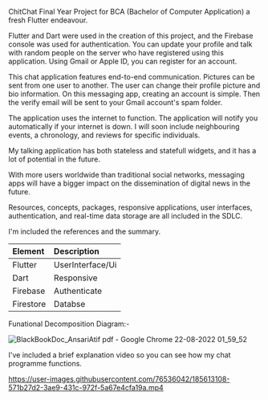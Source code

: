 ChitChat Final Year Project for BCA (Bachelor of Computer Application)
a fresh Flutter endeavour.

Flutter and Dart were used in the creation of this project, and the Firebase console was used for authentication.
You can update your profile and talk with random people on the server who have registered using this application.
Using Gmail or Apple ID, you can register for an account.

This chat application features end-to-end communication.
Pictures can be sent from one user to another.
The user can change their profile picture and bio information.
On this messaging app, creating an account is simple.
Then the verify email will be sent to your Gmail account's spam folder.

The application uses the internet to function.
The application will notify you automatically if your internet is down.
I will soon include neighbouring events, a chronology, and reviews for specific individuals.

My talking application has both stateless and statefull widgets, and it has a lot of potential in the future.

With more users worldwide than traditional social networks, messaging apps will have a bigger impact on the dissemination of digital news in the future.

Resources, concepts, packages, responsive applications, user interfaces, authentication, and real-time data storage are all included in the SDLC.

I'm included the references and the summary.

| Element   | Description   | 
| :-------- | :------- |
|Flutter|UserInterface/Ui|
|Dart|Responsive|
Firebase|Authenticate |
Firestore| Databse|

Funational Decomposition Diagram:-

![BlackBookDoc_AnsariAtif pdf - Google Chrome 22-08-2022 01_59_52](https://user-images.githubusercontent.com/76536042/185809782-4aabceb5-4f4e-471e-ada7-a7c110fa479a.png)






I've included a brief explanation video so you can see how my chat programme functions.

https://user-images.githubusercontent.com/76536042/185613108-571b27d2-3ae9-431c-972f-5a67e4cfa19a.mp4



